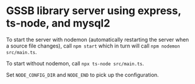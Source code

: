 # GSSB library server using express, ts-node, and mysql2

To start the server with nodemon (automatically restarting the server
when a source file changes), call `npm start` which in turn will call
`npm nodemon src/main.ts`.

To start without nodemon, call `npx ts-node src/main.ts`.

Set `NODE_CONFIG_DIR` and `NODE_END` to pick up the configuration.
